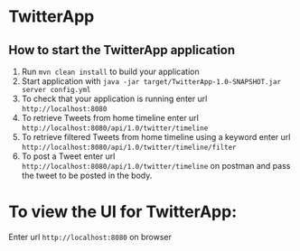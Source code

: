 # TwitterApp
How to start the TwitterApp application
---

1. Run `mvn clean install` to build your application
2. Start application with `java -jar target/TwitterApp-1.0-SNAPSHOT.jar server config.yml`
3. To check that your application is running enter url `http://localhost:8080`
4. To retrieve Tweets from home timeline enter url `http://localhost:8080/api/1.0/twitter/timeline`
5. To retrieve filtered Tweets from home timeline using a keyword enter url `http://localhost:8080/api/1.0/twitter/timeline/filter`
6. To post a Tweet enter url `http://localhost:8080/api/1.0/twitter/timeline` on postman and pass the tweet to be posted in the body. 

# To view the UI for TwitterApp:
Enter url `http://localhost:8080` on browser
